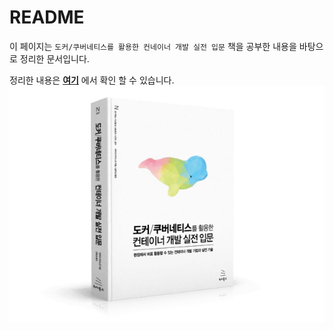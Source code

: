 # README

이 페이지는 `도커/쿠버네티스를 활용한 컨네이너 개발 실전 입문` 책을 공부한 내용을 바탕으로 정리한 문서입니다.

정리한 내용은 **[여기](https://dydtjr1128.gitbook.io/understanding-docker/)** 에서 확인 할 수 있습니다.
![](.gitbook/assets/image%20%282%29.png)

